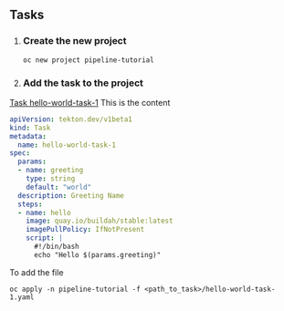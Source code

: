 ## Tasks
1. ### Create the new project

   `oc new project pipeline-tutorial`

3. ### Add the task to the project
[Task hello-world-task-1](../tasks/hello-world-task-1.yaml)
This is the content
```yaml
apiVersion: tekton.dev/v1beta1  
kind: Task  
metadata:  
  name: hello-world-task-1  
spec:  
  params:  
  - name: greeting  
    type: string  
    default: "world"  
  description: Greeting Name  
  steps:  
  - name: hello  
    image: quay.io/buildah/stable:latest  
    imagePullPolicy: IfNotPresent  
    script: |  
      #!/bin/bash  
      echo "Hello $(params.greeting)"
```
To add the file

`oc apply -n pipeline-tutorial -f <path_to_task>/hello-world-task-1.yaml`